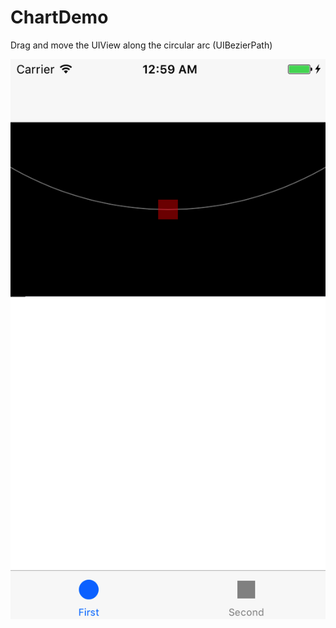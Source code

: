 # ChartDemo

Drag and move the UIView along the circular arc (UIBezierPath)

![Alt text](/ChartDemo.png?raw=true "Optional Title")
